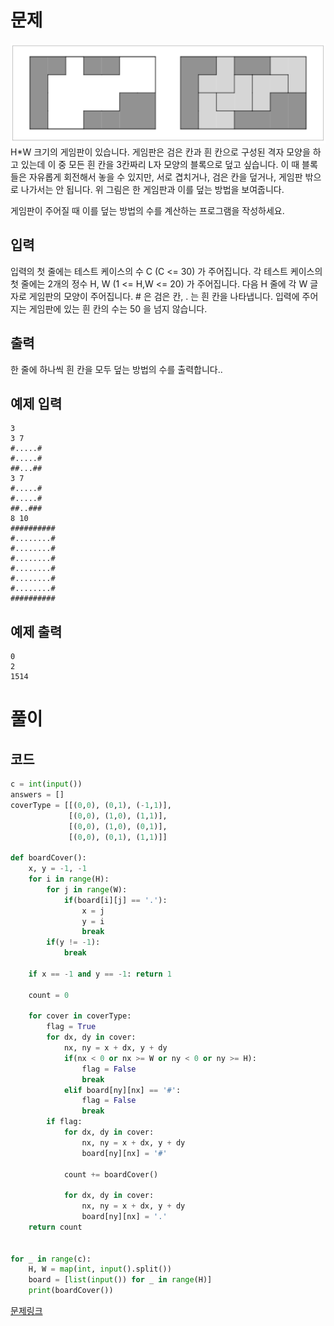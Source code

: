 # 문제
![](./image.png)
H*W 크기의 게임판이 있습니다. 게임판은 검은 칸과 흰 칸으로 구성된 격자 모양을 하고 있는데 이 중 모든 흰 칸을 3칸짜리 L자 모양의 블록으로 덮고 싶습니다. 이 때 블록들은 자유롭게 회전해서 놓을 수 있지만, 서로 겹치거나, 검은 칸을 덮거나, 게임판 밖으로 나가서는 안 됩니다. 위 그림은 한 게임판과 이를 덮는 방법을 보여줍니다.

게임판이 주어질 때 이를 덮는 방법의 수를 계산하는 프로그램을 작성하세요.


## 입력
입력의 첫 줄에는 테스트 케이스의 수 C (C <= 30) 가 주어집니다. 각 테스트 케이스의 첫 줄에는 2개의 정수 H, W (1 <= H,W <= 20) 가 주어집니다. 다음 H 줄에 각 W 글자로 게임판의 모양이 주어집니다. # 은 검은 칸, . 는 흰 칸을 나타냅니다. 입력에 주어지는 게임판에 있는 흰 칸의 수는 50 을 넘지 않습니다.

## 출력
한 줄에 하나씩 흰 칸을 모두 덮는 방법의 수를 출력합니다..

## 예제 입력
```
3 
3 7 
#.....# 
#.....# 
##...## 
3 7 
#.....# 
#.....# 
##..### 
8 10 
########## 
#........# 
#........# 
#........# 
#........# 
#........# 
#........# 
########## 
```
## 예제 출력
```
0
2
1514
```


# 풀이
## 코드
```python
c = int(input())
answers = []
coverType = [[(0,0), (0,1), (-1,1)],
             [(0,0), (1,0), (1,1)],
             [(0,0), (1,0), (0,1)],
             [(0,0), (0,1), (1,1)]]

def boardCover():
    x, y = -1, -1
    for i in range(H):
        for j in range(W):
            if(board[i][j] == '.'):
                x = j
                y = i
                break
        if(y != -1):
            break
    
    if x == -1 and y == -1: return 1

    count = 0

    for cover in coverType:
        flag = True
        for dx, dy in cover:
            nx, ny = x + dx, y + dy
            if(nx < 0 or nx >= W or ny < 0 or ny >= H):
                flag = False
                break
            elif board[ny][nx] == '#':
                flag = False
                break
        if flag:
            for dx, dy in cover:
                nx, ny = x + dx, y + dy
                board[ny][nx] = '#'
            
            count += boardCover()
            
            for dx, dy in cover:
                nx, ny = x + dx, y + dy
                board[ny][nx] = '.'
    return count


for _ in range(c):
    H, W = map(int, input().split())
    board = [list(input()) for _ in range(H)]
    print(boardCover())
```

[문제링크](https://www.algospot.com/judge/problem/read/BOARDCOVER)
